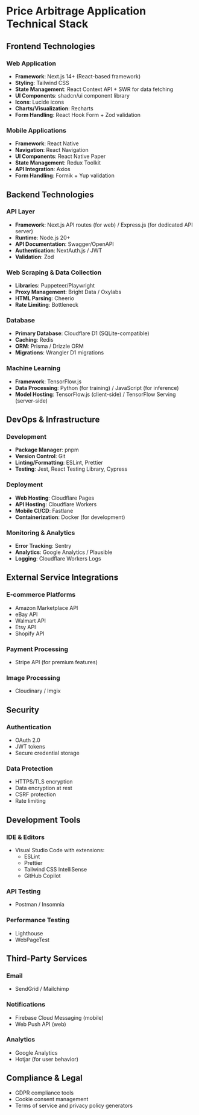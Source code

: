 # Price Arbitrage Application Technical Stack

## Frontend Technologies

### Web Application
- **Framework**: Next.js 14+ (React-based framework)
- **Styling**: Tailwind CSS
- **State Management**: React Context API + SWR for data fetching
- **UI Components**: shadcn/ui component library
- **Icons**: Lucide icons
- **Charts/Visualization**: Recharts
- **Form Handling**: React Hook Form + Zod validation

### Mobile Applications
- **Framework**: React Native
- **Navigation**: React Navigation
- **UI Components**: React Native Paper
- **State Management**: Redux Toolkit
- **API Integration**: Axios
- **Form Handling**: Formik + Yup validation

## Backend Technologies

### API Layer
- **Framework**: Next.js API routes (for web) / Express.js (for dedicated API server)
- **Runtime**: Node.js 20+
- **API Documentation**: Swagger/OpenAPI
- **Authentication**: NextAuth.js / JWT
- **Validation**: Zod

### Web Scraping & Data Collection
- **Libraries**: Puppeteer/Playwright
- **Proxy Management**: Bright Data / Oxylabs
- **HTML Parsing**: Cheerio
- **Rate Limiting**: Bottleneck

### Database
- **Primary Database**: Cloudflare D1 (SQLite-compatible)
- **Caching**: Redis
- **ORM**: Prisma / Drizzle ORM
- **Migrations**: Wrangler D1 migrations

### Machine Learning
- **Framework**: TensorFlow.js
- **Data Processing**: Python (for training) / JavaScript (for inference)
- **Model Hosting**: TensorFlow.js (client-side) / TensorFlow Serving (server-side)

## DevOps & Infrastructure

### Development
- **Package Manager**: pnpm
- **Version Control**: Git
- **Linting/Formatting**: ESLint, Prettier
- **Testing**: Jest, React Testing Library, Cypress

### Deployment
- **Web Hosting**: Cloudflare Pages
- **API Hosting**: Cloudflare Workers
- **Mobile CI/CD**: Fastlane
- **Containerization**: Docker (for development)

### Monitoring & Analytics
- **Error Tracking**: Sentry
- **Analytics**: Google Analytics / Plausible
- **Logging**: Cloudflare Workers Logs

## External Service Integrations

### E-commerce Platforms
- Amazon Marketplace API
- eBay API
- Walmart API
- Etsy API
- Shopify API

### Payment Processing
- Stripe API (for premium features)

### Image Processing
- Cloudinary / Imgix

## Security

### Authentication
- OAuth 2.0
- JWT tokens
- Secure credential storage

### Data Protection
- HTTPS/TLS encryption
- Data encryption at rest
- CSRF protection
- Rate limiting

## Development Tools

### IDE & Editors
- Visual Studio Code with extensions:
  - ESLint
  - Prettier
  - Tailwind CSS IntelliSense
  - GitHub Copilot

### API Testing
- Postman / Insomnia

### Performance Testing
- Lighthouse
- WebPageTest

## Third-Party Services

### Email
- SendGrid / Mailchimp

### Notifications
- Firebase Cloud Messaging (mobile)
- Web Push API (web)

### Analytics
- Google Analytics
- Hotjar (for user behavior)

## Compliance & Legal

- GDPR compliance tools
- Cookie consent management
- Terms of service and privacy policy generators
